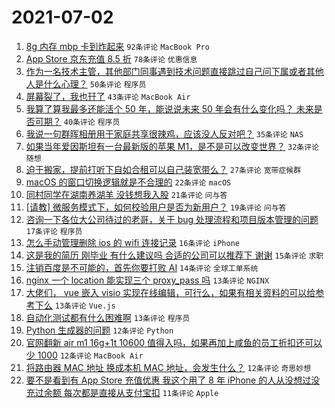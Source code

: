 # 2021-07-02

1. [8g 内存 mbp 卡到炸起来](https://www.v2ex.com/t/787036) `92条评论` `MacBook Pro`
1. [App Store 京东充值 8.5 折](https://www.v2ex.com/t/787048) `78条评论` `优惠信息`
1. [作为一名技术主管，其他部门同事遇到技术问题直接跳过自己问下属或者其他人是什么心理？](https://www.v2ex.com/t/787072) `50条评论` `程序员`
1. [屏幕裂了，我也幵了](https://www.v2ex.com/t/787042) `43条评论` `MacBook Air`
1. [我算了算我最多还能活个 50 年，能说说未来 50 年会有什么变化吗？ 未来是否可期？](https://www.v2ex.com/t/787066) `40条评论` `程序员`
1. [我说一句群晖相册用于家庭共享很辣鸡，应该没人反对吧？](https://www.v2ex.com/t/787103) `35条评论` `NAS`
1. [如果当年爱因斯坦有一台最新版的苹果 M1，是不是可以改变世界？](https://www.v2ex.com/t/787123) `32条评论` `随想`
1. [迫于搬家，提前打听下自如合租可以自己装宽带么？](https://www.v2ex.com/t/787116) `27条评论` `宽带症候群`
1. [macOS 的窗口切换逻辑就是不合理的](https://www.v2ex.com/t/787124) `22条评论` `macOS`
1. [同村同学在湖南养湖羊 没钱想我入股](https://www.v2ex.com/t/787073) `21条评论` `问与答`
1. [[请教] 微服务模式下，如何校验用户是否为新用户？](https://www.v2ex.com/t/787054) `19条评论` `问与答`
1. [咨询一下各位大公司待过的老哥，关于 bug 处理流程和项目版本管理的问题](https://www.v2ex.com/t/787091) `17条评论` `程序员`
1. [怎么手动管理删除 ios 的 wifi 连接记录](https://www.v2ex.com/t/787114) `16条评论` `iPhone`
1. [这是我的简历 刚毕业 有什么建议吗 合适的公司可以推荐下 谢谢](https://www.v2ex.com/t/787102) `15条评论` `求职`
1. [注销百度是不可能的，首先你要打败 AI](https://www.v2ex.com/t/787097) `14条评论` `全球工单系统`
1. [nginx 一个 location 能实现三个 proxy_pass 吗](https://www.v2ex.com/t/787101) `13条评论` `NGINX`
1. [大佬们， vue 嵌入 visio 实现在线编辑，可行么，如果有相关资料的可以给参考下么](https://www.v2ex.com/t/787100) `13条评论` `Vue.js`
1. [自动化测试都有什么困难啊](https://www.v2ex.com/t/787071) `13条评论` `程序员`
1. [Python 生成器的问题](https://www.v2ex.com/t/787076) `12条评论` `Python`
1. [官网翻新 air m1 16g+1t 10600 值得入吗，如果再加上咸鱼的员工折扣还可以少 1000](https://www.v2ex.com/t/787051) `12条评论` `MacBook Air`
1. [将路由器 MAC 地址 换成本机 MAC 地址，会发生什么？](https://www.v2ex.com/t/787049) `12条评论` `奇思妙想`
1. [要不是看到有 App Store 充值优惠 我这个用了 8 年 iPhone 的人从没想过没充过余额 每次都是直接从支付宝扣](https://www.v2ex.com/t/787090) `11条评论` `Apple`
